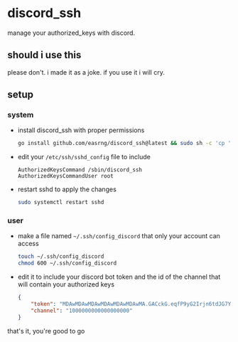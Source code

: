 # discord_ssh
manage your authorized_keys with discord.

## should i use this
please don't. i made it as a joke. if you use it i will cry.

## setup
### system
  - install discord_ssh with proper permissions
    ```sh
    go install github.com/easrng/discord_ssh@latest && sudo sh -c 'cp '"${GOPATH:-$HOME/go}"'/bin/discord_ssh /sbin/discord_ssh && chmod 700 /sbin/discord_ssh'
    ```
  - edit your `/etc/ssh/sshd_config` file to include
    ```
    AuthorizedKeysCommand /sbin/discord_ssh
    AuthorizedKeysCommandUser root
    ```
  - restart sshd to apply the changes
    ```sh
    sudo systemctl restart sshd
    ```
### user
  - make a file named `~/.ssh/config_discord` that only your account can access
    ```sh
    touch ~/.ssh/config_discord
    chmod 600 ~/.ssh/config_discord
    ```
  - edit it to include your discord bot token and the id of the channel that will contain your authorized keys
    ```json
    {
        "token": "MDAwMDAwMDAwMDAwMDAwMDAwMA.GACckG.eqfP9yG2Irjn6tdJG7Y5LU5OWFSjzdHwTEPomQ",
        "channel": "1000000000000000000"
    }
    ```
that's it, you're good to go